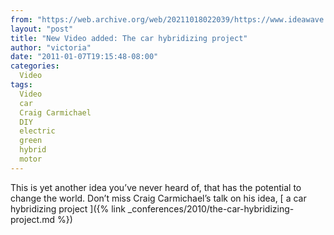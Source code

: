 ```yaml
---
from: "https://web.archive.org/web/20211018022039/https://www.ideawave.ca/new-video-added-the-car-hybridizing-project/"
layout: "post"
title: "New Video added: The car hybridizing project"
author: "victoria"
date: "2011-01-07T19:15:48-08:00"
categories:
  Video
tags: 
  Video
  car
  Craig Carmichael
  DIY
  electric
  green
  hybrid
  motor
---
```


This is yet another idea you’ve never heard of, that has the potential to change the world. Don’t miss Craig Carmichael’s talk on his idea, [ a car hybridizing project ]({% link _conferences/2010/the-car-hybridizing-project.md %})
